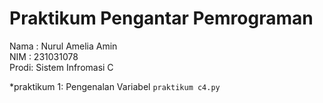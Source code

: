 # Praktikum Pengantar Pemrograman
<div> Nama : Nurul Amelia Amin</div>
<div> NIM :  231031078</div>
<div> Prodi: Sistem Infromasi C </div>

*praktikum 1: Pengenalan Variabel `praktikum c4.py`
